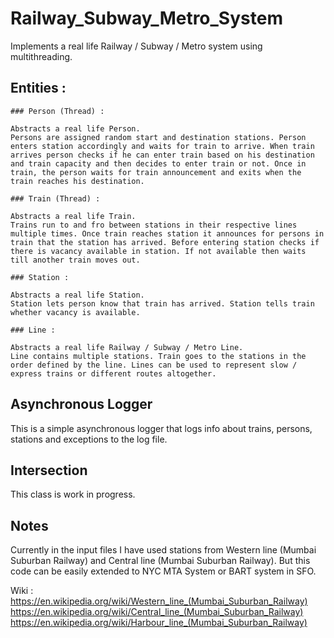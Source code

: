 # Railway_Subway_Metro_System

Implements a real life Railway / Subway / Metro system using multithreading.

## Entities :

	### Person (Thread) :

	Abstracts a real life Person.
	Persons are assigned random start and destination stations. Person enters station accordingly and waits for train to arrive. When train arrives person checks if he can enter train based on his destination and train capacity and then decides to enter train or not. Once in train, the person waits for train announcement and exits when the train reaches his destination.

	### Train (Thread) :
	
	Abstracts a real life Train.
	Trains run to and fro between stations in their respective lines multiple times. Once train reaches station it announces for persons in train that the station has arrived. Before entering station checks if there is vacancy available in station. If not available then waits till another train moves out.

	### Station :
	
	Abstracts a real life Station.
	Station lets person know that train has arrived. Station tells train whether vacancy is available.

	### Line :
	
	Abstracts a real life Railway / Subway / Metro Line.
	Line contains multiple stations. Train goes to the stations in the order defined by the line. Lines can be used to represent slow / express trains or different routes altogether.

## Asynchronous Logger

This is a simple asynchronous logger that logs info about trains, persons, stations and exceptions to the log file.

## Intersection

This class is work in progress.

## Notes

Currently in the input files I have used stations from Western line (Mumbai Suburban Railway) and Central line (Mumbai Suburban Railway).
But this code can be easily extended to NYC MTA System or BART system in SFO.

Wiki :
https://en.wikipedia.org/wiki/Western_line_(Mumbai_Suburban_Railway)
https://en.wikipedia.org/wiki/Central_line_(Mumbai_Suburban_Railway)
https://en.wikipedia.org/wiki/Harbour_line_(Mumbai_Suburban_Railway)
